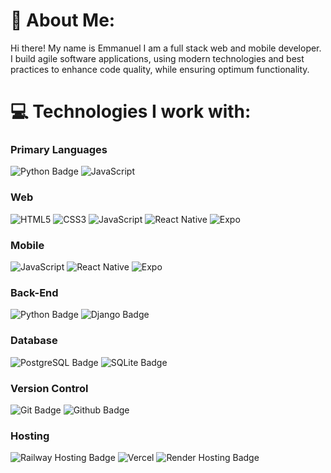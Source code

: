 # 💫 About Me:
Hi there! My name is Emmanuel I am a full stack web and mobile developer. I build agile software applications, using modern technologies and best practices to enhance code quality, while ensuring optimum functionality.  


# 💻 Technologies I work with:
### Primary Languages
  ![Python Badge](https://img.shields.io/badge/python-%23008080.svg?style=for-the-badge&logo=python&logoColor=%23FFFFFF)
  ![JavaScript](https://img.shields.io/badge/javascript-%23323330.svg?style=for-the-badge&logo=javascript&logoColor=%23F7DF1E)

### Web
  ![HTML5](https://img.shields.io/badge/html5-%23E34F26.svg?style=for-the-badge&logo=html5&logoColor=white) 
  ![CSS3](https://img.shields.io/badge/css3-%231572B6.svg?style=for-the-badge&logo=css3&logoColor=white) 
  ![JavaScript](https://img.shields.io/badge/javascript-%23323330.svg?style=for-the-badge&logo=javascript&logoColor=%23F7DF1E) 
  ![React Native](https://img.shields.io/badge/react_native-%2320232a.svg?style=for-the-badge&logo=react&logoColor=%2361DAFB)
  ![Expo](https://img.shields.io/badge/expo-black.svg?style=for-the-badge&logo=expo&logoColor=white)

### Mobile
  ![JavaScript](https://img.shields.io/badge/javascript-%23323330.svg?style=for-the-badge&logo=javascript&logoColor=%23F7DF1E) 
  ![React Native](https://img.shields.io/badge/react_native-%2320232a.svg?style=for-the-badge&logo=react&logoColor=%2361DAFB)
  ![Expo](https://img.shields.io/badge/expo-black.svg?style=for-the-badge&logo=expo&logoColor=white)

### Back-End 
   ![Python Badge](https://img.shields.io/badge/python-%23008080.svg?style=for-the-badge&logo=python&logoColor=%23FFFFFF)
   ![Django Badge](https://img.shields.io/badge/django-%2304AA51.svg?style=for-the-badge&logo=django&logoColor=%23FFFFFF)

### Database
  ![PostgreSQL Badge](https://img.shields.io/badge/PostgreSQL-%23336791.svg?style=for-the-badge&logo=postgresql&logoColor=%23FFFFFF)
  ![SQLite Badge](https://img.shields.io/badge/SQLite-white.svg?style=for-the-badge&logo=sqlite&logoColor=blue)

### Version Control
  ![Git Badge](https://img.shields.io/badge/Git-orange.svg?style=for-the-badge&logo=git&logoColor=%23FFFFFF)
  ![Github Badge](https://img.shields.io/badge/Github-black.svg?style=for-the-badge&logo=github&logoColor=%23FFFFFF)

### Hosting
  ![Railway Hosting Badge](https://img.shields.io/badge/Railway-%237952B3.svg?style=for-the-badge&logo=railway&logoColor=%23FFFFFF)
  ![Vercel](https://img.shields.io/badge/vercel-%23000000.svg?style=for-the-badge&logo=vercel&logoColor=white)
  ![Render Hosting Badge](https://img.shields.io/badge/Render-%2343853D.svg?style=for-the-badge&logo=render&logoColor=%23FFFFFF)

<!--### Others
  ![vscode Badge](https://img.shields.io/badge/vscode-orange.svg?style=for-the-badge&logo=vscode&logoColor=%23FFFFFF)
  ![bash Badge](https://img.shields.io/badge/bash-black.svg?style=for-the-badge&logo=bash&logoColor=%23FFFFFF)
  ![Linux Badge](https://img.shields.io/badge/Linux-black.svg?style=for-the-badge&logo=linux&logoColor=%23FFFFFF)-->

